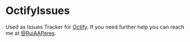 OctifyIssues
============

Used as Issues Tracker for [Octify](https://itunes.apple.com/app/id913756187). If you need further help you can reach me at [@RuiAAPeres](https://twitter.com/ruiaaperes).
